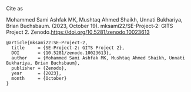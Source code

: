 Cite as

Mohammed Sami Ashfak MK, Mushtaq Ahmed Shaikh, Unnati Bukhariya, Brian Buchsbaum. (2023, October 19). mksami22/SE-Project-2: GITS Project 2. Zenodo.https://doi.org/10.5281/zenodo.10023613

```
@article{mksami22:SE-Project-2,
  title     = {SE-Project-2: GITS Project 2},
  DOI       = {10.5281/zenodo.10023613},
  author    = {Mohammed Sami Ashfak MK, Mushtaq Ahmed Shaikh, Unnati Bukhariya, Brian Buchsbaum},
  publisher = {Zenodo},
  year      = {2023},
  month     = {October}
}
```
